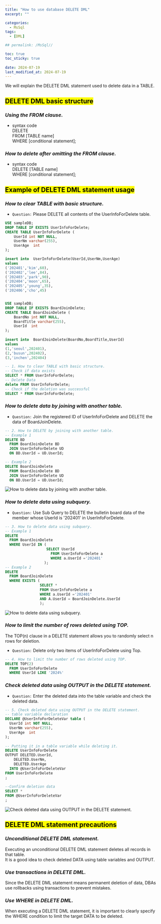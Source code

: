 ```yaml
---
title: "How to use database DELETE DML"
excerpt: ""

categories:
  - MsSql
tags:
  - [DML]

## permalink: /MsSql//

toc: true
toc_sticky: true
 
date: 2024-07-19
last_modified_at: 2024-07-19
---
```


We will explain the DELETE DML statement used to delete data in a TABLE.

## <mark>DELETE DML basic structure</mark>

### ***Using the FROM clause.***

- syntax code  
DELETE  
FROM [TABLE name]  
WHERE [conditional statement];

### ***How to delete after omitting the FROM clause.***

- syntax code  
DELETE [TABLE name]  
WHERE [conditional statement];

## <mark>Example of DELETE DML statement usage</mark>

### ***How to clear TABLE with basic structure.***

- `Question:` Please DELETE all contents of the UserInfoForDelete table.

```sql  
USE sampleDB;
DROP TABLE IF EXISTS UserInfoForDelete;
CREATE TABLE UserInfoForDelete (
    UserId int NOT NULL,
    UserNm varchar(255),
    UserAge  int
);

insert into  UserInfoForDelete(UserId,UserNm,UserAge) 
values
('202401','kim',60),
('202402','lee',84),
('202403','park',90),
('202404','moon',65),
('202405','young',35),
('202406','cho',45)


USE sampleDB;
DROP TABLE IF EXISTS BoardJoinDelete;
CREATE TABLE BoardJoinDelete (
    BoardNo int NOT NULL,
    BoardTitle varchar(255),
    UserId  int
);
 
insert into  BoardJoinDelete(BoardNo,BoardTitle,UserId) 
values
(1,'seoul',202401),
(2,'busun',202402), 
(3,'inchen',202404)

-- 1. How to clear TABLE with basic structure.
-- Check if data exists
SELECT * FROM UserInfoForDelete;
-- Delete Data
delete FROM UserInfoForDelete;
-- Check if the deletion was successful
SELECT * FROM UserInfoForDelete;
```
 
### ***How to delete data by joining with another table.***

- `Question:` Join the registered ID of UserInfoForDelete and DELETE the data of BoardJoinDelete.

```sql
-- 2. How to DELETE by joining with another table.
-- Example 1
DELETE BD
  FROM BoardJoinDelete BD  
  JOIN UserInfoForDelete UD
  ON BD.UserId = UD.UserId;

-- Example 2
DELETE BoardJoinDelete
  FROM BoardJoinDelete BD  
  JOIN UserInfoForDelete UD
  ON BD.UserId = UD.UserId;
```
 
![How to delete data by joining with another table.](/assets/images/postsImages/MsSql/1016_Eng_DML_DELETE/1.png)

### ***How to delete data using subquery.***

- `Question:` Use Sub Query to DELETE the bulletin board data of the member whose UserId is '202401' in UserInfoForDelete.

```sql
-- 3. How to delete data using subquery.
-- Example 1
DELETE 
  FROM BoardJoinDelete
  WHERE UserId IN (
                   SELECT UserId
                     FROM UserInfoForDelete a
                     WHERE a.UserId ='202401'
                  );
-- Example 2
DELETE 
  FROM BoardJoinDelete 
  WHERE EXISTS ( 
                SELECT *
                FROM UserInfoForDelete a 
                WHERE a.UserId ='202401' 
                AND A.UserId = BoardJoinDelete.UserId
                );
```

![How to delete data using subquery.](/assets/images/postsImages/MsSql/1016_Eng_DML_DELETE/2.png)

### ***How to limit the number of rows deleted using TOP.***

The TOP(n) clause in a DELETE statement allows you to randomly select n rows for deletion.  

- `Question:` Delete only two items of UserInfoForDelete using Top.  

```SQL
-- 4. How to limit the number of rows deleted using TOP.
DELETE TOP(2)
  FROM UserInfoForDelete
  WHERE UserId LIKE '2024%'
```

### ***Check deleted data using OUTPUT in the DELETE statement.***

- `Question:` Enter the deleted data into the table variable and check the deleted data.

```SQL
-- 5. Check deleted data using OUTPUT in the DELETE statement. 
-- table variable declaration
DECLARE @UserInfoForDeleteVar table (  
  UserId int NOT NULL,
  UserNm varchar(255),
  UserAge  int
);  
 
-- Putting it in a table variable while deleting it.
DELETE UserInfoForDelete
OUTPUT DELETED.UserId,  
    DELETED.UserNm,
    DELETED.UserAge  
  INTO @UserInfoForDeleteVar
FROM UserInfoForDelete     
;  
  
--Confirm deletion data
SELECT * 
FROM @UserInfoForDeleteVar 
;
```

![Check deleted data using OUTPUT in the DELETE statement.](/assets/images/postsImages/MsSql/1016_Eng_DML_DELETE/3.png)

## <mark>DELETE DML statement precautions</mark>

### ***Unconditional DELETE DML statement.***

Executing an unconditional DELETE DML statement deletes all records in that table.  
It is a good idea to check deleted DATA using table variables and OUTPUT.  

### ***Use transactions in DELETE DML.***

Since the DELETE DML statement means permanent deletion of data, DBAs use rollbacks using transactions to prevent mistakes.

### ***Use WHERE in DELETE DML.***

When executing a DELETE DML statement, it is important to clearly specify the WHERE condition to limit the target DATA to be deleted.

